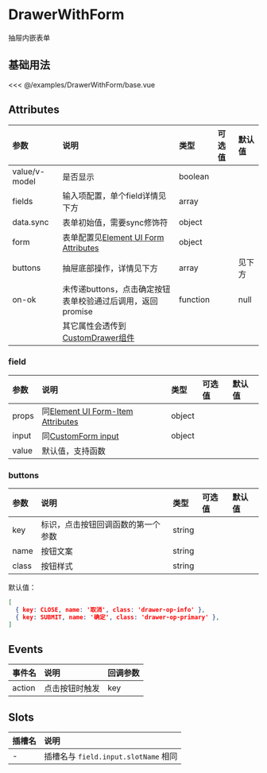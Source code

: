 # DrawerWithForm

抽屉内嵌表单

## 基础用法

<div class="demo-content">
  <DrawerWithFormBase />
</div>

<<< @/examples/DrawerWithForm/base.vue

## Attributes

| 参数 | 说明 | 类型 | 可选值 | 默认值 |
| :-- | :-- | :-- | :-- | :-- |
| value/v-model | 是否显示 | boolean |  |  |
| fields | 输入项配置，单个field详情见下方 | array |  |  |
| data.sync | 表单初始值，需要sync修饰符 | object |  |  |
| form | 表单配置见[Element UI Form Attributes](https://element.eleme.cn/#/zh-CN/component/form#form-attributes) | object |  |  |
| buttons | 抽屉底部操作，详情见下方 | array |  | 见下方 |
| on-ok | 未传递buttons，点击确定按钮表单校验通过后调用，返回promise | function |  | null |
|  | 其它属性会透传到[CustomDrawer组件](./CustomDrawer.md) |  |  |  |

### field

| 参数 | 说明 | 类型 | 可选值 | 默认值 |
| :-- | :-- | :-- | :-- | :-- |
| props | 同[Element UI Form-Item Attributes](https://element.eleme.cn/#/zh-CN/component/form#form-item-attributes) | object |  |  |
| input | 同[CustomForm input](./CustomForm.md#field-input) | object |  |  |
| value | 默认值，支持函数 |  |  |  |

### buttons

| 参数 | 说明 | 类型 | 可选值 | 默认值 |
| :-- | :-- | :-- | :-- | :-- |
| key | 标识，点击按钮回调函数的第一个参数 | string |  |  |
| name | 按钮文案 | string |  |  |
| class | 按钮样式 | string |  |  |

默认值：

```json
[
  { key: CLOSE, name: '取消', class: 'drawer-op-info' },
  { key: SUBMIT, name: '确定', class: 'drawer-op-primary' },
]
```

## Events

| 事件名 | 说明 | 回调参数 |
| :-- | :-- | :-- |
| action | 点击按钮时触发 | key |

## Slots

| 插槽名 | 说明 |
| :-- | :-- |
| - | 插槽名与 `field.input.slotName` 相同 |
